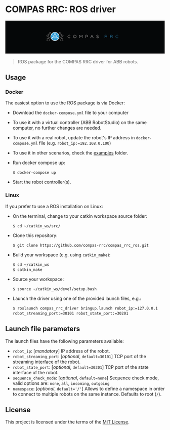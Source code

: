# COMPAS RRC: ROS driver

![COMPAS RRC](images/compas_rrc.png)

> ROS package for the COMPAS RRC driver for ABB robots.

## Usage

### Docker

The easiest option to use the ROS package is via Docker:

* Download the `docker-compose.yml` file to your computer
* To use it with a virtual controller (ABB RobotStudio) on the same computer, no further changes are needed.
* To use it with a real robot, update the robot's IP address in `docker-compose.yml` file (e.g. `robot_ip:=192.168.0.100`)
* To use it in other scenarios, check the [examples](examples) folder.
* Run docker compose up:

      $ docker-compose up

* Start the robot controller(s).

### Linux

If you prefer to use a ROS installation on Linux:

* On the terminal, change to your catkin workspace source folder:

      $ cd ~/catkin_ws/src/

* Clone this repository:

      $ git clone https://github.com/compas-rrc/compas_rrc_ros.git

* Build your workspace (e.g. using `catkin_make`):

      $ cd ~/catkin_ws
      $ catkin_make

* Source your workspace:

      $ source ~/catkin_ws/devel/setup.bash

* Launch the driver using one of the provided launch files, e.g.:

      $ roslaunch compas_rrc_driver bringup.launch robot_ip:=127.0.0.1 robot_streaming_port:=30101 robot_state_port:=30201

## Launch file parameters

The launch files have the following parameters available:

* `robot_ip`: [*mandatory*] IP address of the robot.
* `robot_streaming_port`: [*optional*, `default=30101`] TCP port of the streaming interface of the robot.
* `robot_state_port`: [*optional*, `default=30201`] TCP port of the state interface of the robot.
* `sequence_check_mode`: [*optional*, `default=none`] Sequence check mode, valid options are: `none`, `all`, `incoming`, `outgoing`
* `namespace`: [*optional*, `default='/'`] Allows to define a namespace in order to connect to multiple robots on the same instance. Defaults to root (`/`).

## License

This project is licensed under the terms of the [MIT License](/LICENSE).
